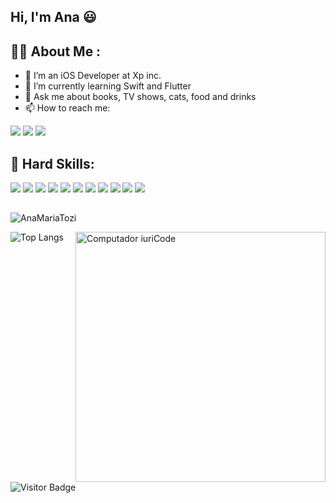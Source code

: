 ## Hi, I'm Ana 😃

## :woman_technologist: About Me :
- 🔭 I’m an iOS Developer at Xp inc.
- 🌱 I’m currently learning Swift and Flutter
- 💬 Ask me about books, TV shows, cats, food and drinks
- 📫 How to reach me: 
<div> 
    <a href = "mailto:anamariatozi@gmail.com"><img src="https://img.shields.io/badge/Gmail-D14836?style=for-the-badge&logo=gmail&logoColor=white" target="_blank"></a> <a href="https://www.linkedin.com/in/ana-maria-tozi/?originalSubdomain=br" target="_blank"><img src="https://img.shields.io/badge/-LinkedIn-%230077B5?style=for-the-badge&logo=linkedin&logoColor=white" target="_blank"></a> <a href="https://www.instagram.com/anamtozi/" target="_blank"><img src="https://img.shields.io/badge/-Instagram-%23E4405F?style=for-the-badge&logo=instagram&logoColor=white" target="_blank"></a>
</div> 

## 🦄 Hard Skills:

<div>
<img src="https://img.shields.io/badge/Linux-E34F26?style=for-the-badge&logo=linux&logoColor=black](https://img.shields.io/badge/Linux-E34F26?style=for-the-badge&logo=linux&logoColor=black" />

<img src="https://img.shields.io/badge/HTML-239120?style=for-the-badge&logo=html5&logoColor=white" />

<img src="https://img.shields.io/badge/CSS3-1572B6?style=for-the-badge&logo=css3&logoColor=white" />

<img src="https://img.shields.io/badge/Node.js-43853D?style=for-the-badge&logo=node.js&logoColor=white" />

<img src="https://img.shields.io/badge/TypeScript-007ACC?style=for-the-badge&logo=typescript&logoColor=white" />

<img src="https://img.shields.io/badge/HTML5-E34F26?style=for-the-badge&logo=html5&logoColor=white" />

<img src="https://img.shields.io/badge/JavaScript-323330?style=for-the-badge&logo=javascript&logoColor=F7DF1E" />

<img src="https://img.shields.io/badge/Express.js-404D59?style=for-the-badge" />

<img src="https://img.shields.io/badge/React-20232A?style=for-the-badge&logo=react&logoColor=61DAFB" />

<img src="https://img.shields.io/badge/MySQL-00000F?style=for-the-badge&logo=mysql&logoColor=white" />

<img src="https://img.shields.io/badge/Docker-2496ED?style=for-the-badge&logo=docker&logoColor=white" />
</div>

<!--   ![snake gif](https://github.com/AnaMariaTozi/AnaMariaTozi/blob/output/github-contribution-grid-snake.gif) -->
##

![AnaMariaTozi](https://github-readme-stats.vercel.app/api?username=AnaMariaTozi&show_icons=true&title_color=fff&icon_color=79ff97&text_color=9f9f9f&bg_color=151515)

<img src="https://raw.githubusercontent.com/MicaelliMedeiros/micaellimedeiros/master/image/computer-illustration.png" min-width="400px" max-width="400px" width="400px" align="right" alt="Computador iuriCode">

![Top Langs](https://github-readme-stats.vercel.app/api/top-langs/?username=AnaMariaTozi&hide=TeX&layout=compact&title_color=fff&icon_color=79ff97&text_color=9f9f9f&bg_color=151515)

![Visitor Badge](https://visitor-badge.laobi.icu/badge?page_id=AnaMariaTozi.AnaMariaTozi)
